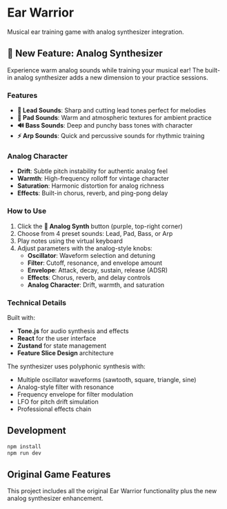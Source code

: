 # Ear Warrior

Musical ear training game with analog synthesizer integration.

## 🎹 New Feature: Analog Synthesizer

Experience warm analog sounds while training your musical ear! The built-in analog synthesizer adds a new dimension to your practice sessions.

### Features

- **🎸 Lead Sounds**: Sharp and cutting lead tones perfect for melodies
- **🌊 Pad Sounds**: Warm and atmospheric textures for ambient practice  
- **🔊 Bass Sounds**: Deep and punchy bass tones with character
- **⚡ Arp Sounds**: Quick and percussive sounds for rhythmic training

### Analog Character

- **Drift**: Subtle pitch instability for authentic analog feel
- **Warmth**: High-frequency rolloff for vintage character
- **Saturation**: Harmonic distortion for analog richness
- **Effects**: Built-in chorus, reverb, and ping-pong delay

### How to Use

1. Click the **🎹 Analog Synth** button (purple, top-right corner)
2. Choose from 4 preset sounds: Lead, Pad, Bass, or Arp
3. Play notes using the virtual keyboard
4. Adjust parameters with the analog-style knobs:
   - **Oscillator**: Waveform selection and detuning
   - **Filter**: Cutoff, resonance, and envelope amount
   - **Envelope**: Attack, decay, sustain, release (ADSR)
   - **Effects**: Chorus, reverb, and delay controls
   - **Analog Character**: Drift, warmth, and saturation

### Technical Details

Built with:
- **Tone.js** for audio synthesis and effects
- **React** for the user interface  
- **Zustand** for state management
- **Feature Slice Design** architecture

The synthesizer uses polyphonic synthesis with:
- Multiple oscillator waveforms (sawtooth, square, triangle, sine)
- Analog-style filter with resonance
- Frequency envelope for filter modulation  
- LFO for pitch drift simulation
- Professional effects chain

## Development

```bash
npm install
npm run dev
```

## Original Game Features

This project includes all the original Ear Warrior functionality plus the new analog synthesizer enhancement.
